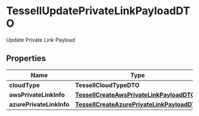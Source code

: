 

# TessellUpdatePrivateLinkPayloadDTO

Update Private Link Payload

## Properties

Name | Type | Description | Notes
------------ | ------------- | ------------- | -------------
**cloudType** | **TessellCloudTypeDTO** |  |  [optional]
**awsPrivateLinkInfo** | [**TessellCreateAwsPrivateLinkPayloadDTO**](TessellCreateAwsPrivateLinkPayloadDTO.md) |  |  [optional]
**azurePrivateLinkInfo** | [**TessellCreateAzurePrivateLinkPayloadDTO**](TessellCreateAzurePrivateLinkPayloadDTO.md) |  |  [optional]



